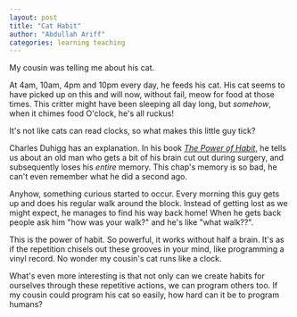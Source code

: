 ```yaml
---
layout: post
title: "Cat Habit"
author: "Abdullah Ariff"
categories: learning teaching
---
```


My cousin was telling me about his cat.

At 4am, 10am, 4pm and 10pm every day, he feeds his cat. His cat seems to have picked up on this and will now, without fail, meow for food at those times. This critter might have been sleeping all day long, but _somehow_, when it chimes food O'clock, he's all ruckus!

It's not like cats can read clocks, so what makes this little guy tick?

Charles Duhigg has an explanation. In his book _[The Power of Habit](https://www.goodreads.com/book/show/12609433-the-power-of-habit)_, he tells us about an old man who gets a bit of his brain cut out during surgery, and subsequently loses his _entire_ memory. This chap's memory is so bad, he can't even remember what he did a second ago. 

Anyhow, something curious started to occur. Every morning this guy gets up and does his regular walk around the block. Instead of getting lost as we might expect, he manages to find his way back home! When he gets back people ask him "how was your walk?" and he's like "what walk??".

This is the power of habit. So powerful, it works without half a brain.  It's as if the repetition chisels out these grooves in your mind, like programming a vinyl record. No wonder my cousin's cat runs like a clock.

What's even more interesting is that not only can we create habits for ourselves through these repetitive actions, we can program others too. If my cousin could program his cat so easily, how hard can it be to program humans?
